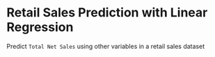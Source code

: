 # Retail Sales Prediction with Linear Regression
Predict `Total Net Sales` using other variables in a retail sales dataset
